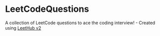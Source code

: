 # LeetCodeQuestions
A collection of LeetCode questions to ace the coding interview! - Created using [LeetHub v2](https://github.com/arunbhardwaj/LeetHub-2.0)
